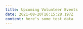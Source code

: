 ```yaml
---
title: Upcoming Volunteer Events
date: 2021-08-20T16:15:28.197Z
content: here's some test data
---
```

